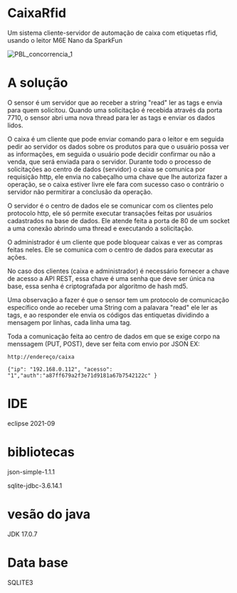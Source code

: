 # CaixaRfid
Um sistema cliente-servidor de automação de caixa com etiquetas rfid, usando o leitor M6E Nano da SparkFun

![PBL_concorrencia_1](https://github.com/absilva21/CaixaRfid/assets/83670712/ee752fd1-50ab-41a3-9bc8-812582bb9fca)

 # A solução 
   O sensor é um servidor que ao receber a string "read" ler as tags e envia para quem solicitou.
 Quando uma solicitação é recebida através da porta 7710, o sensor abri uma nova thread para ler as tags e enviar os dados lidos.
 
  O caixa é um cliente que pode enviar comando para o leitor e em seguida pedir ao servidor os dados sobre os produtos
para que o usuário possa ver as informações, em seguida o usuário pode decidir confirmar ou não a venda, que será enviada 
para o servidor. Durante todo o processo de solicitações ao centro de dados (servidor) o caixa se comunica por requisição 
http, ele envia no cabeçalho uma chave que lhe autoriza fazer a operação, se o caixa estiver livre ele fara com sucesso
caso o contrário o servidor não permitirar a conclusão da operação.

  O servidor é o centro de dados ele se comunicar com os clientes pelo protocolo http, ele só permite executar transações
feitas por usuários cadastrados na base de dados. Ele atende feita a porta de 80 de um socket a uma conexão abrindo uma thread e executando a solicitação.

  O administrador é um cliente que pode bloquear caixas e ver as compras feitas neles. Ele se comunica com o centro de dados
para executar as ações.

  No caso dos clientes (caixa e administrador) é necessário fornecer a chave de acesso a API REST, essa chave é uma senha que 
deve ser única na base, essa senha é criptografada por algoritmo de hash md5.

  Uma observação a fazer é que o sensor tem um protocolo de comunicação específico onde ao receber uma String com a palavara
"read" ele ler as tags, e ao responder ele envia os códigos das entiquetas dividindo a mensagem por linhas, cada linha uma tag.

Toda a comunicação feita ao centro de dados em que se exige corpo na menssagem (PUT, POST), deve ser feita com envio por JSON
EX:

```
http://endereço/caixa
```
```
{"ip": "192.168.0.112",	"acesso": "1","auth":"a87ff679a2f3e71d9181a67b7542122c" }
```

# IDE
eclipse 2021-09
# bibliotecas 
json-simple-1.1.1

sqlite-jdbc-3.6.14.1
# vesão do java
JDK 17.0.7
# Data base 
SQLITE3

